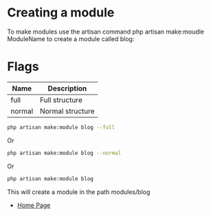 # Creating a module

To make modules use the artisan command php artisan make:moudle ModuleName to create a module called blog:


# Flags

| Name | Description |
| ---  | ---  |
| full | Full structure |
| normal | Normal structure |


``` bash
php artisan make:module blog --full
```
Or

``` bash
php artisan make:module blog --normal
```
Or

``` bash
php artisan make:module blog
```

This will create a module in the path modules/blog

- [Home Page](https://idel327.github.io/laravel-modular)